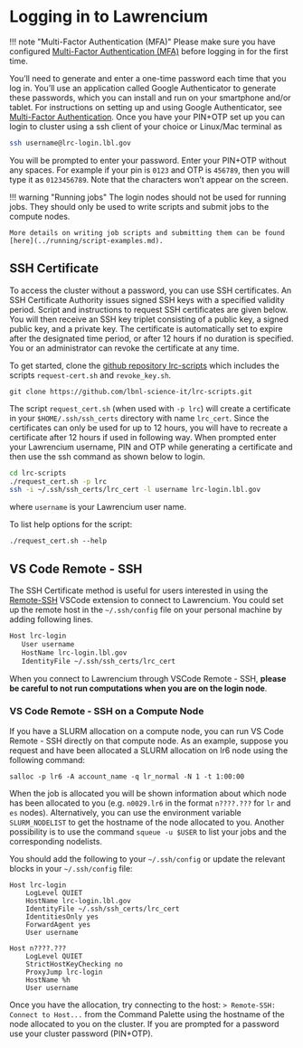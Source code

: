 # Logging in to Lawrencium

!!! note "Multi-Factor Authentication (MFA)"
    Please make sure you have configured [Multi-Factor Authentication (MFA)](mfa.md) before logging in for the first time.

You’ll need to generate and enter a one-time password each time that you log in. You’ll use an application called Google Authenticator to generate these passwords, which you can install and run on your smartphone and/or tablet. For instructions on setting up and using Google Authenticator, see [Multi-Factor Authentication](mfa.md). Once you have your PIN+OTP set up you can login to cluster using a ssh client of your choice or Linux/Mac terminal as 

```sh 
ssh username@lrc-login.lbl.gov
```

You will be prompted to enter your password. Enter your PIN+OTP without any spaces. For example if your pin is `0123` and OTP is `456789`, then you will type it as `0123456789`. Note that the characters won’t appear on the screen.

!!! warning "Running jobs"
    The login nodes should not be used for running jobs. They should only be used to write scripts and submit jobs to the compute nodes.

    More details on writing job scripts and submitting them can be found [here](../running/script-examples.md).

## SSH Certificate

To access the cluster without a password, you can use SSH certificates. An SSH Certificate Authority issues signed SSH keys with a specified validity period. Script and instructions to request SSH certificates are given below. You will then receive an SSH key triplet consisting of a public key, a signed public key, and a private key. The certificate is automatically set to expire after the designated time period, or after 12 hours if no duration is specified. You or an administrator can revoke the certificate at any time.

To get started, clone the [github repository lrc-scripts](https://github.com/lbnl-science-it/lrc-scripts) which includes the scripts `request-cert.sh` and `revoke_key.sh`.

``` 
git clone https://github.com/lbnl-science-it/lrc-scripts.git
```

The script `request_cert.sh` (when used with `-p lrc`) will create a certificate in your `$HOME/.ssh/ssh_certs` directory with name `lrc_cert`. Since the certificates can only be used for up to 12 hours, you will have to recreate a certificate after 12 hours if used in following way. When prompted enter your Lawrencium username, PIN and OTP while generating a certificate and then use the ssh command as shown below to login.

```sh
cd lrc-scripts 
./request_cert.sh -p lrc
ssh -i ~/.ssh/ssh_certs/lrc_cert -l username lrc-login.lbl.gov
```
where `username` is your Lawrencium user name. 

To list help options for the script:
```
./request_cert.sh --help
```

## VS Code Remote - SSH

The SSH Certificate method is useful for users interested in using the [Remote-SSH][remoteSshLink] VSCode extension to connect to Lawrencium. You could set up the remote host in the `~/.ssh/config` file on your personal machine by adding following lines.

```sh
Host lrc-login
   User username
   HostName lrc-login.lbl.gov
   IdentityFile ~/.ssh/ssh_certs/lrc_cert
```

When you connect to Lawrencium through VSCode Remote - SSH, **please be careful to not run computations when you are on the login node**. 

### VS Code Remote - SSH on a Compute Node

If you have a SLURM allocation on a compute node, you can run VS Code Remote - SSH directly on that compute node. As an example, suppose you request and have been allocated a SLURM allocation on lr6 node using the following command:

```
salloc -p lr6 -A account_name -q lr_normal -N 1 -t 1:00:00
```

When the job is allocated you will be shown information about which node has been allocated to you (e.g. `n0029.lr6` in the format `n????.???` for `lr` and `es` nodes). Alternatively, you can use the environment variable `SLURM_NODELIST` to get the hostname of the node allocated to you. Another possibility is to use the command `squeue -u $USER` to list your jobs and the corresponding nodelists.

You should add the following to your `~/.ssh/config` or update the relevant blocks in your `~/.ssh/config` file:

```
Host lrc-login
    LogLevel QUIET
    HostName lrc-login.lbl.gov
    IdentityFile ~/.ssh/ssh_certs/lrc_cert
    IdentitiesOnly yes
    ForwardAgent yes
    User username

Host n????.???
    LogLevel QUIET
    StrictHostKeyChecking no
    ProxyJump lrc-login
    HostName %h
    User username
```

Once you have the allocation, try connecting to the host: `> Remote-SSH: Connect to Host...` from the Command Palette using the hostname of the node allocated to you on the cluster. If you are prompted for a password use your cluster password (PIN+OTP).

[remoteSshLink]: https://code.visualstudio.com/docs/remote/ssh

